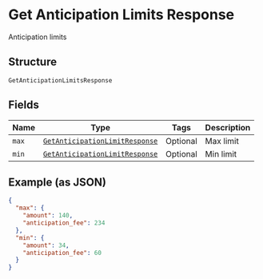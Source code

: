
# Get Anticipation Limits Response

Anticipation limits

## Structure

`GetAnticipationLimitsResponse`

## Fields

| Name | Type | Tags | Description |
|  --- | --- | --- | --- |
| `max` | [`GetAnticipationLimitResponse`](../../doc/models/get-anticipation-limit-response.md) | Optional | Max limit |
| `min` | [`GetAnticipationLimitResponse`](../../doc/models/get-anticipation-limit-response.md) | Optional | Min limit |

## Example (as JSON)

```json
{
  "max": {
    "amount": 140,
    "anticipation_fee": 234
  },
  "min": {
    "amount": 34,
    "anticipation_fee": 60
  }
}
```

